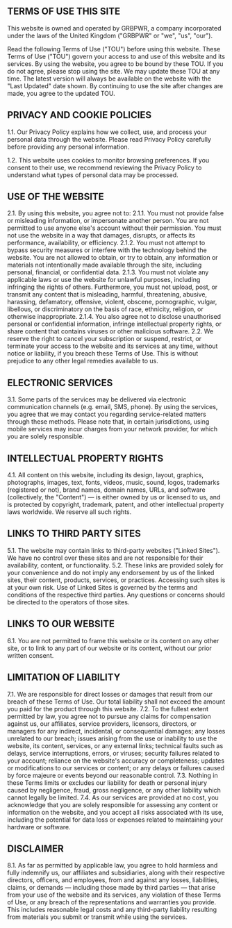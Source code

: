 ## TERMS OF USE THIS SITE

This website is owned and operated by GRBPWR, a company incorporated under the laws of the United Kingdom ("GRBPWR" or "we", "us", "our").

Read the following Terms of Use ("TOU") before using this website.
These Terms of Use ("TOU") govern your access to and use of this website and its services. By using the website, you agree to be bound by these TOU. If you do not agree, please stop using the site.
We may update these TOU at any time. The latest version will always be available on the website with the "Last Updated" date shown. By continuing to use the site after changes are made, you agree to the updated TOU.

## PRIVACY AND COOKIE POLICIES

1.1. Our Privacy Policy explains how we collect, use, and process your personal data through the website. Please read Privacy Policy carefully before providing any personal information.

1.2. This website uses cookies to monitor browsing preferences. If you consent to their use, we recommend reviewing the Privacy Policy to understand what types of personal data may be processed.

## USE OF THE WEBSITE

2.1. By using this website, you agree not to:
2.1.1. You must not provide false or misleading information, or impersonate another person. You are not permitted to use anyone else's account without their permission. You must not use the website in a way that damages, disrupts, or affects its performance, availability, or efficiency.
2.1.2. You must not attempt to bypass security measures or interfere with the technology behind the website. You are not allowed to obtain, or try to obtain, any information or materials not intentionally made available through the site, including personal, financial, or confidential data.
2.1.3. You must not violate any applicable laws or use the website for unlawful purposes, including infringing the rights of others. Furthermore, you must not upload, post, or transmit any content that is misleading, harmful, threatening, abusive, harassing, defamatory, offensive, violent, obscene, pornographic, vulgar, libellous, or discriminatory on the basis of race, ethnicity, religion, or otherwise inappropriate.
2.1.4. You also agree not to disclose unauthorised personal or confidential information, infringe intellectual property rights, or share content that contains viruses or other malicious software.
2.2. We reserve the right to cancel your subscription or suspend, restrict, or terminate your access to the website and its services at any time, without notice or liability, if you breach these Terms of Use. This is without prejudice to any other legal remedies available to us.

## ELECTRONIC SERVICES

3.1. Some parts of the services may be delivered via electronic communication channels (e.g. email, SMS, phone). By using the services, you agree that we may contact you regarding service-related matters through these methods. Please note that, in certain jurisdictions, using mobile services may incur charges from your network provider, for which you are solely responsible.

## INTELLECTUAL PROPERTY RIGHTS

4.1. All content on this website, including its design, layout, graphics, photographs, images, text, fonts, videos, music, sound, logos, trademarks (registered or not), brand names, domain names, URLs, and software (collectively, the "Content") — is either owned by us or licensed to us, and is protected by copyright, trademark, patent, and other intellectual property laws worldwide. We reserve all such rights.

## LINKS TO THIRD PARTY SITES

5.1. The website may contain links to third-party websites ("Linked Sites"). We have no control over these sites and are not responsible for their availability, content, or functionality.
5.2. These links are provided solely for your convenience and do not imply any endorsement by us of the linked sites, their content, products, services, or practices. Accessing such sites is at your own risk. Use of Linked Sites is governed by the terms and conditions of the respective third parties. Any questions or concerns should be directed to the operators of those sites.

## LINKS TO OUR WEBSITE

6.1. You are not permitted to frame this website or its content on any other site, or to link to any part of our website or its content, without our prior written consent.

## LIMITATION OF LIABILITY

7.1. We are responsible for direct losses or damages that result from our breach of these Terms of Use. Our total liability shall not exceed the amount you paid for the product through this website.
7.2. To the fullest extent permitted by law, you agree not to pursue any claims for compensation against us, our affiliates, service providers, licensors, directors, or managers for any indirect, incidental, or consequential damages; any losses unrelated to our breach; issues arising from the use or inability to use the website, its content, services, or any external links; technical faults such as delays, service interruptions, errors, or viruses; security failures related to your account; reliance on the website's accuracy or completeness; updates or modifications to our services or content; or any delays or failures caused by force majeure or events beyond our reasonable control.
7.3. Nothing in these Terms limits or excludes our liability for death or personal injury caused by negligence, fraud, gross negligence, or any other liability which cannot legally be limited.
7.4. As our services are provided at no cost, you acknowledge that you are solely responsible for assessing any content or information on the website, and you accept all risks associated with its use, including the potential for data loss or expenses related to maintaining your hardware or software.

## DISCLAIMER

8.1. As far as permitted by applicable law, you agree to hold harmless and fully indemnify us, our affiliates and subsidiaries, along with their respective directors, officers, and employees, from and against any losses, liabilities, claims, or demands — including those made by third parties — that arise from your use of the website and its services, any violation of these Terms of Use, or any breach of the representations and warranties you provide. This includes reasonable legal costs and any third-party liability resulting from materials you submit or transmit while using the services.
